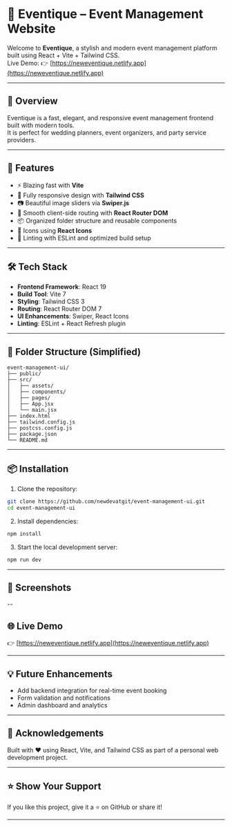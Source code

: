 
# 🎉 Eventique – Event Management Website

Welcome to **Eventique**, a stylish and modern event management platform built using React + Vite + Tailwind CSS.  
Live Demo: 👉 [https://neweventique.netlify.app](https://neweventique.netlify.app)

---

## 🌟 Overview

Eventique is a fast, elegant, and responsive event management frontend built with modern tools.  
It is perfect for wedding planners, event organizers, and party service providers.

---

## 🚀 Features

- ⚡ Blazing fast with **Vite**
- 🎨 Fully responsive design with **Tailwind CSS**
- 📷 Beautiful image sliders via **Swiper.js**
- 🔄 Smooth client-side routing with **React Router DOM**
- 📦 Organized folder structure and reusable components
- 🎯 Icons using **React Icons**
- 🧹 Linting with ESLint and optimized build setup

---

## 🛠️ Tech Stack

- **Frontend Framework**: React 19
- **Build Tool**: Vite 7
- **Styling**: Tailwind CSS 3
- **Routing**: React Router DOM 7
- **UI Enhancements**: Swiper, React Icons
- **Linting**: ESLint + React Refresh plugin

---

## 📁 Folder Structure (Simplified)

```
event-management-ui/
├── public/
├── src/
│   ├── assets/
│   ├── components/
│   ├── pages/
│   ├── App.jsx
│   └── main.jsx
├── index.html
├── tailwind.config.js
├── postcss.config.js
├── package.json
└── README.md
```

---

## 📦 Installation

1. Clone the repository:
```bash
git clone https://github.com/newdevatgit/event-management-ui.git
cd event-management-ui
```

2. Install dependencies:
```bash
npm install
```

3. Start the local development server:
```bash
npm run dev
```

---

## 📸 Screenshots



--

## 🌐 Live Demo

👉 [https://neweventique.netlify.app](https://neweventique.netlify.app)

---

## 💡 Future Enhancements

- Add backend integration for real-time event booking
- Form validation and notifications
- Admin dashboard and analytics

---

## 🙌 Acknowledgements

Built with ❤️ using React, Vite, and Tailwind CSS as part of a personal web development project.

---

## ⭐ Show Your Support

If you like this project, give it a ⭐ on GitHub or share it!

---
